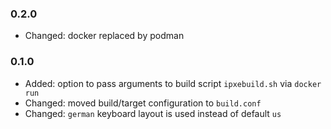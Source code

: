 ### 0.2.0 ###

* Changed: docker replaced by podman

### 0.1.0 ###

* Added: option to pass arguments to build script `ipxebuild.sh` via `docker run`
* Changed: moved build/target configuration to `build.conf`
* Changed: `german` keyboard layout is used instead of default `us`